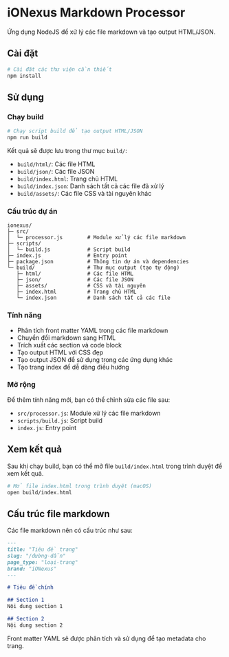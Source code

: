 # iONexus Markdown Processor

Ứng dụng NodeJS để xử lý các file markdown và tạo output HTML/JSON.

## Cài đặt

```bash
# Cài đặt các thư viện cần thiết
npm install
```

## Sử dụng

### Chạy build

```bash
# Chạy script build để tạo output HTML/JSON
npm run build
```

Kết quả sẽ được lưu trong thư mục `build/`:
- `build/html/`: Các file HTML
- `build/json/`: Các file JSON
- `build/index.html`: Trang chủ HTML
- `build/index.json`: Danh sách tất cả các file đã xử lý
- `build/assets/`: Các file CSS và tài nguyên khác

### Cấu trúc dự án

```
ionexus/
├─ src/
│  └─ processor.js        # Module xử lý các file markdown
├─ scripts/
│  └─ build.js            # Script build
├─ index.js               # Entry point
├─ package.json           # Thông tin dự án và dependencies
└─ build/                 # Thư mục output (tạo tự động)
   ├─ html/               # Các file HTML
   ├─ json/               # Các file JSON
   ├─ assets/             # CSS và tài nguyên
   ├─ index.html          # Trang chủ HTML
   └─ index.json          # Danh sách tất cả các file
```

### Tính năng

- Phân tích front matter YAML trong các file markdown
- Chuyển đổi markdown sang HTML
- Trích xuất các section và code block
- Tạo output HTML với CSS đẹp
- Tạo output JSON để sử dụng trong các ứng dụng khác
- Tạo trang index để dễ dàng điều hướng

### Mở rộng

Để thêm tính năng mới, bạn có thể chỉnh sửa các file sau:
- `src/processor.js`: Module xử lý các file markdown
- `scripts/build.js`: Script build
- `index.js`: Entry point

## Xem kết quả

Sau khi chạy build, bạn có thể mở file `build/index.html` trong trình duyệt để xem kết quả.

```bash
# Mở file index.html trong trình duyệt (macOS)
open build/index.html
```

## Cấu trúc file markdown

Các file markdown nên có cấu trúc như sau:

```markdown
---
title: "Tiêu đề trang"
slug: "/đường-dẫn"
page_type: "loại-trang"
brand: "iONexus"
---

# Tiêu đề chính

## Section 1
Nội dung section 1

## Section 2
Nội dung section 2

```

Front matter YAML sẽ được phân tích và sử dụng để tạo metadata cho trang.
